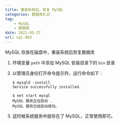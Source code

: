 ```yaml
---
title: 重装系统后，恢复 MySQL
categories: 数据库札记
tag:
    - MySQL
    - 数据库
date: 2021-05-27
url: sql-003
---
```


MySQL 存放在磁盘中，重装系统后恢复数据库

1. 环境变量 `path` 中添加 MySQL 安装目录下的 `bin` 目录

2. 以管理员身份打开命令提示符，运行命令如下：

   ```shell
   $ mysqld -install
   Service successfully installed.

   $ net start mysql
   MySQL 服务正在启动 .
   MySQL 服务已经启动成功。
   ```

3. 这时候系统服务中就存在了 MySQL，正常使用即可。
